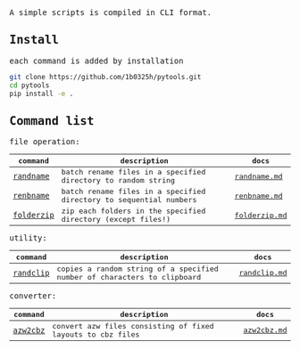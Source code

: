<samp>

A simple scripts is compiled in CLI format.

## Install

each command is added by installation

```bash
git clone https://github.com/1b0325h/pytools.git
cd pytools
pip install -e .
```

## Command list

file operation:

| command                     | description                                                       | docs                              |
| --------------------------- | ----------------------------------------------------------------- | --------------------------------- |
| [`randname`](randname.py)   | batch rename files in a specified directory to random string      | [randname.md](docs/randname.md)   |
| [`renbname`](renbname.py)   | batch rename files in a specified directory to sequential numbers | [renbname.md](docs/renbname.md)   |
| [`folderzip`](folderzip.py) | zip each folders in the specified directory (except files!)       | [folderzip.md](docs/folderzip.md) |

utility:

| command                   | description                                                             | docs                            |
| ------------------------- | ----------------------------------------------------------------------- | ------------------------------- |
| [`randclip`](randclip.py) | copies a random string of a specified number of characters to clipboard | [randclip.md](docs/randclip.md) |

converter:

| command                 | description                                                | docs                          |
| ----------------------- | ---------------------------------------------------------- | ----------------------------- |
| [`azw2cbz`](azw2cbz.py) | convert azw files consisting of fixed layouts to cbz files | [azw2cbz.md](docs/azw2cbz.md) |


</samp>
